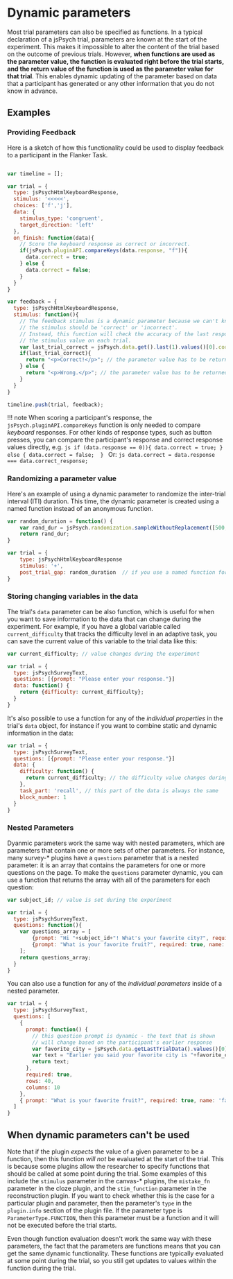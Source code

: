 # Dynamic parameters

Most trial parameters can also be specified as functions. In a typical declaration of a jsPsych trial, parameters are known at the start of the experiment. This makes it impossible to alter the content of the trial based on the outcome of previous trials. However, **when functions are used as the parameter value, the function is evaluated right before the trial starts, and the return value of the function is used as the parameter value for that trial**. This enables dynamic updating of the parameter based on data that a participant has generated or any other information that you do not know in advance.

## Examples

### Providing Feedback

Here is a sketch of how this functionality could be used to display feedback to a participant in the Flanker Task.

```javascript

var timeline = [];

var trial = {
  type: jsPsychHtmlKeyboardResponse,
  stimulus: '<<<<<',
  choices: ['f','j'],
  data: {
    stimulus_type: 'congruent',
    target_direction: 'left'
  },
  on_finish: function(data){
    // Score the keyboard response as correct or incorrect.
    if(jsPsych.pluginAPI.compareKeys(data.response, "f")){
      data.correct = true;
    } else {
      data.correct = false; 
    }
  }
}

var feedback = {
  type: jsPsychHtmlKeyboardResponse,
  stimulus: function(){
    // The feedback stimulus is a dynamic parameter because we can't know in advance whether
    // the stimulus should be 'correct' or 'incorrect'.
    // Instead, this function will check the accuracy of the last response and use that information to set
    // the stimulus value on each trial.
    var last_trial_correct = jsPsych.data.get().last(1).values()[0].correct;
    if(last_trial_correct){
      return "<p>Correct!</p>"; // the parameter value has to be returned from the function
    } else {
      return "<p>Wrong.</p>"; // the parameter value has to be returned from the function
    }
  }
}

timeline.push(trial, feedback);

```

!!! note 
    When scoring a participant's response, the `jsPsych.pluginAPI.compareKeys` function is only needed to compare _keyboard_ responses. For other kinds of response types, such as button presses, you can compare the participant's response and correct response values directly, e.g.
    ```js
    if (data.response == 0)){
      data.correct = true;
    } else {
      data.correct = false; 
    }
    ```
    Or:
    ```js
    data.correct = data.response === data.correct_response;
    ```

### Randomizing a parameter value

Here's an example of using a dynamic parameter to randomize the inter-trial interval (ITI) duration. This time, the dynamic parameter is created using a named function instead of an anonymous function.

```js
var random_duration = function() {
    var rand_dur = jsPsych.randomization.sampleWithoutReplacement([500,600,700,800],1)[0];
    return rand_dur;
}

var trial = {
    type: jsPsychHtmlKeyboardResponse
    stimulus: '+',
    post_trial_gap: random_duration  // if you use a named function for a dynamic parameter, then just use the function name (without parentheses after it)
}
```

### Storing changing variables in the data

The trial's `data` parameter can be also function, which is useful for when you want to save information to the data that can change during the experiment. For example, if you have a global variable called `current_difficulty` that tracks the difficulty level in an adaptive task, you can save the current value of this variable to the trial data like this:

```js
var current_difficulty; // value changes during the experiment

var trial = {
  type: jsPsychSurveyText,
  questions: [{prompt: "Please enter your response."}]
  data: function() { 
    return {difficulty: current_difficulty}; 
  }
}
```

It's also possible to use a function for any of the _individual properties_ in the trial's `data` object, for instance if you want to combine static and dynamic information in the data:

```js
var trial = {
  type: jsPsychSurveyText,
  questions: [{prompt: "Please enter your response."}]
  data: {
    difficulty: function() { 
      return current_difficulty; // the difficulty value changes during the experiment
    },
    task_part: 'recall', // this part of the data is always the same
    block_number: 1
  }
}
```

### Nested Parameters

Dyanmic parameters work the same way with nested parameters, which are parameters that contain one or more sets of other parameters. For instance, many survey-* plugins have a `questions` parameter that is a nested parameter: it is an array that contains the parameters for one or more questions on the page. To make the `questions` parameter dynamic, you can use a function that returns the array with all of the parameters for each question:

```js
var subject_id; // value is set during the experiment

var trial = {
  type: jsPsychSurveyText,
  questions: function(){
    var questions_array = [ 
        {prompt: "Hi "+subject_id+"! What's your favorite city?", required: true, name: 'fav_city'},
        {prompt: "What is your favorite fruit?", required: true, name: 'fav_fruit'},
    ];
    return questions_array;
  }
}
```

You can also use a function for any of the _individual parameters_ inside of a nested parameter.

```js
var trial = {
  type: jsPsychSurveyText,
  questions: [
    { 
      prompt: function() {  
        // this question prompt is dynamic - the text that is shown 
        // will change based on the participant's earlier response
        var favorite_city = jsPsych.data.getLastTrialData().values()[0].response.fav_city;
        var text = "Earlier you said your favorite city is "+favorite_city+". What do you like most about "+favorite_city+"?"
        return text;
      }, 
      required: true,
      rows: 40,
      columns: 10
    },
    { prompt: "What is your favorite fruit?", required: true, name: 'fav_fruit' }
  ]
}
```
## When dynamic parameters can't be used

Note that if the plugin *expects* the value of a given parameter to be a function, then this function *will not* be evaluated at the start of the trial. This is because some plugins allow the researcher to specify functions that should be called at some point during the trial. Some examples of this include the `stimulus` parameter in the canvas-* plugins, the `mistake_fn` parameter in the cloze plugin, and the `stim_function` parameter in the reconstruction plugin. If you want to check whether this is the case for a particular plugin and parameter, then the parameter's `type` in the `plugin.info` section of the plugin file. If the parameter type is `ParameterType.FUNCTION`, then this parameter must be a function and it will not be executed before the trial starts. 

Even though function evaluation doesn't work the same way with these parameters, the fact that the parameters are functions means that you can get the same dynamic functionality. These functions are typically evaluated at some point during the trial, so you still get updates to values within the function during the trial.
